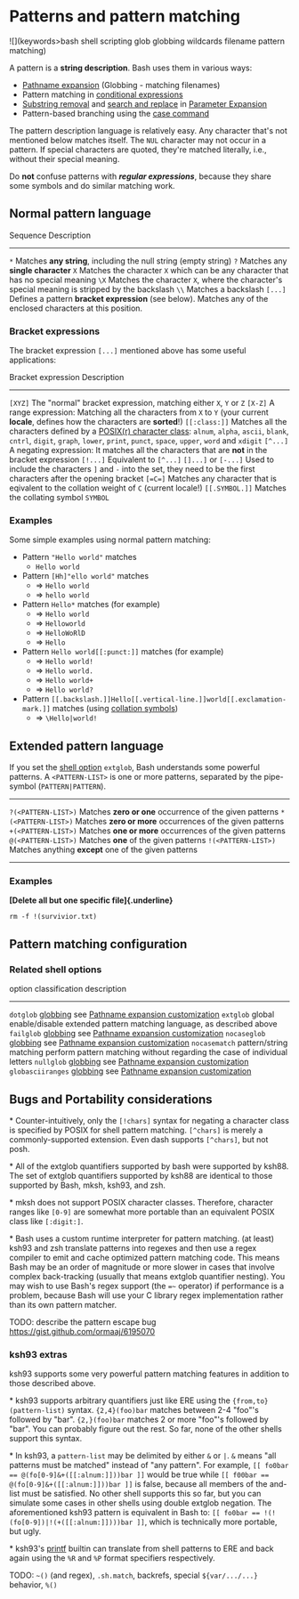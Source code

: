 # Patterns and pattern matching

![](keywords>bash shell scripting glob globbing wildcards filename pattern matching)

A pattern is a **string description**. Bash uses them in various ways:

-   [Pathname expansion](/syntax/expansion/globs) (Globbing - matching
    filenames)
-   Pattern matching in [conditional
    expressions](/syntax/ccmd/conditional_expression)
-   [Substring removal](/syntax/pe#substring_removal) and [search and
    replace](/syntax/pe#search_and_replace) in [Parameter
    Expansion](/syntax/pe)
-   Pattern-based branching using the [case command](/syntax/ccmd/case)

The pattern description language is relatively easy. Any character
that\'s not mentioned below matches itself. The `NUL` character may not
occur in a pattern. If special characters are quoted, they\'re matched
literally, i.e., without their special meaning.

Do **not** confuse patterns with ***regular expressions***, because they
share some symbols and do similar matching work.

## Normal pattern language

  Sequence   Description
  ---------- ----------------------------------------------------------------------------------------------------------------
  `*`        Matches **any string**, including the null string (empty string)
  `?`        Matches any **single character**
  `X`        Matches the character `X` which can be any character that has no special meaning
  `\X`       Matches the character `X`, where the character\'s special meaning is stripped by the backslash
  `\\`       Matches a backslash
  `[...]`    Defines a pattern **bracket expression** (see below). Matches any of the enclosed characters at this position.

### Bracket expressions

The bracket expression `[...]` mentioned above has some useful
applications:

  Bracket expression     Description
  ---------------------- --------------------------------------------------------------------------------------------------------------------------------------------------------------------------------------------------------------------------------------------------------------------------------------------
  `[XYZ]`                The \"normal\" bracket expression, matching either `X`, `Y` or `Z`
  `[X-Z]`                A range expression: Matching all the characters from `X` to `Y` (your current **locale**, defines how the characters are **sorted**!)
  `[[:class:]]`          Matches all the characters defined by a [POSIX(r) character class](https://pubs.opengroup.org/onlinepubs/009696899/basedefs/xbd_chap07.html#tag_07_03_01): `alnum`, `alpha`, `ascii`, `blank`, `cntrl`, `digit`, `graph`, `lower`, `print`, `punct`, `space`, `upper`, `word` and `xdigit`
  `[^...]`               A negating expression: It matches all the characters that are **not** in the bracket expression
  `[!...]`               Equivalent to `[^...]`
  `[]...]` or `[-...]`   Used to include the characters `]` and `-` into the set, they need to be the first characters after the opening bracket
  `[=C=]`                Matches any character that is eqivalent to the collation weight of `C` (current locale!)
  `[[.SYMBOL.]]`         Matches the collating symbol `SYMBOL`

### Examples

Some simple examples using normal pattern matching:

-   Pattern `"Hello world"` matches
    -   `Hello world`
-   Pattern `[Hh]"ello world"` matches
    -   =\> `Hello world`
    -   =\> `hello world`
-   Pattern `Hello*` matches (for example)
    -   =\> `Hello world`
    -   =\> `Helloworld`
    -   =\> `HelloWoRlD`
    -   =\> `Hello`
-   Pattern `Hello world[[:punct:]]` matches (for example)
    -   =\> `Hello world!`
    -   =\> `Hello world.`
    -   =\> `Hello world+`
    -   =\> `Hello world?`
-   Pattern
    `[[.backslash.]]Hello[[.vertical-line.]]world[[.exclamation-mark.]]`
    matches (using [collation
    symbols](https://pubs.opengroup.org/onlinepubs/009696899/basedefs/xbd_chap07.html#tag_07_03_02_04))
    -   =\> `\Hello|world!`

## Extended pattern language

If you set the [shell option](/internals/shell_options) `extglob`, Bash
understands some powerful patterns. A `<PATTERN-LIST>` is one or more
patterns, separated by the pipe-symbol (`PATTERN|PATTERN`).

  --------------------- ------------------------------------------------------------
  `?(<PATTERN-LIST>)`   Matches **zero or one** occurrence of the given patterns
  `*(<PATTERN-LIST>)`   Matches **zero or more** occurrences of the given patterns
  `+(<PATTERN-LIST>)`   Matches **one or more** occurrences of the given patterns
  `@(<PATTERN-LIST>)`   Matches **one** of the given patterns
  `!(<PATTERN-LIST>)`   Matches anything **except** one of the given patterns
  --------------------- ------------------------------------------------------------

### Examples

**[Delete all but one specific file]{.underline}**

    rm -f !(survivior.txt)

## Pattern matching configuration

### Related shell options

  option              classification                        description
  ------------------- ------------------------------------- -------------------------------------------------------------------------------
  `dotglob`           [globbing](/syntax/expansion/globs)   see [Pathname expansion customization](/syntax/expansion/globs#Customization)
  `extglob`           global                                enable/disable extended pattern matching language, as described above
  `failglob`          [globbing](/syntax/expansion/globs)   see [Pathname expansion customization](/syntax/expansion/globs#Customization)
  `nocaseglob`        [globbing](/syntax/expansion/globs)   see [Pathname expansion customization](/syntax/expansion/globs#Customization)
  `nocasematch`       pattern/string matching               perform pattern matching without regarding the case of individual letters
  `nullglob`          [globbing](/syntax/expansion/globs)   see [Pathname expansion customization](/syntax/expansion/globs#Customization)
  `globasciiranges`   [globbing](/syntax/expansion/globs)   see [Pathname expansion customization](/syntax/expansion/globs#Customization)

## Bugs and Portability considerations

\* Counter-intuitively, only the `[!chars]` syntax for negating a
character class is specified by POSIX for shell pattern matching.
`[^chars]` is merely a commonly-supported extension. Even dash supports
`[^chars]`, but not posh.

\* All of the extglob quantifiers supported by bash were supported by
ksh88. The set of extglob quantifiers supported by ksh88 are identical
to those supported by Bash, mksh, ksh93, and zsh.

\* mksh does not support POSIX character classes. Therefore, character
ranges like `[0-9]` are somewhat more portable than an equivalent POSIX
class like `[:digit:]`.

\* Bash uses a custom runtime interpreter for pattern matching. (at
least) ksh93 and zsh translate patterns into regexes and then use a
regex compiler to emit and cache optimized pattern matching code. This
means Bash may be an order of magnitude or more slower in cases that
involve complex back-tracking (usually that means extglob quantifier
nesting). You may wish to use Bash\'s regex support (the `=~` operator)
if performance is a problem, because Bash will use your C library regex
implementation rather than its own pattern matcher.

TODO: describe the pattern escape bug
<https://gist.github.com/ormaaj/6195070>

### ksh93 extras

ksh93 supports some very powerful pattern matching features in addition
to those described above.

\* ksh93 supports arbitrary quantifiers just like ERE using the
`{from,to}(pattern-list)` syntax. `{2,4}(foo)bar` matches between 2-4
\"foo\"\'s followed by \"bar\". `{2,}(foo)bar` matches 2 or more
\"foo\"\'s followed by \"bar\". You can probably figure out the rest. So
far, none of the other shells support this syntax.

\* In ksh93, a `pattern-list` may be delimited by either `&` or `|`. `&`
means \"all patterns must be matched\" instead of \"any pattern\". For
example, `[[ fo0bar == @(fo[0-9]&+([[:alnum:]]))bar ]]` would be true
while `[[ f00bar == @(fo[0-9]&+([[:alnum:]]))bar ]]` is false, because
all members of the and-list must be satisfied. No other shell supports
this so far, but you can simulate some cases in other shells using
double extglob negation. The aforementioned ksh93 pattern is equivalent
in Bash to: `[[ fo0bar == !(!(fo[0-9])|!(+([[:alnum:]])))bar ]]`, which
is technically more portable, but ugly.

\* ksh93\'s [printf](commands/builtin/printf) builtin can translate from
shell patterns to ERE and back again using the `%R` and `%P` format
specifiers respectively.

TODO: `~()` (and regex), `.sh.match`, backrefs, special `${var/.../...}`
behavior, `%()`
